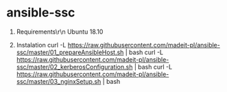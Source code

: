 # ansible-ssc

1. Requirements\r\n
 Ubuntu 18.10
 

2. Instalation
 curl -L https://raw.githubusercontent.com/madeit-pl/ansible-ssc/master/01_prepareAnsibleHost.sh | bash
 curl -L https://raw.githubusercontent.com/madeit-pl/ansible-ssc/master/02_kerberosConfiguration.sh | bash
 curl -L https://raw.githubusercontent.com/madeit-pl/ansible-ssc/master/03_nginxSetup.sh | bash
